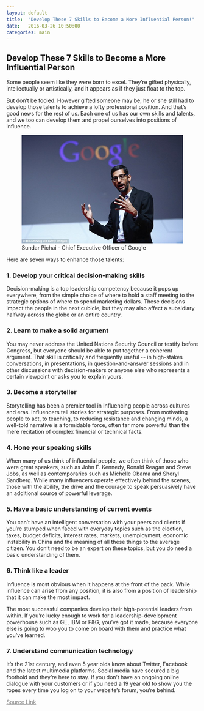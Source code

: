 ```yaml
---
layout: default
title:  "Develop These 7 Skills to Become a More Influential Person!"
date:   2016-03-26 10:50:00
categories: main
---
```


<h2><span>Develop These 7 Skills to Become a More Influential Person</span></h2>

Some people seem like they were born to excel. They’re gifted physically, intellectually or artistically, and it appears as if they just float to the top.

But don’t be fooled. However gifted someone may be, he or she still had to develop those talents to achieve a lofty professional position. And that’s good news for the rest of us. Each one of us has our own skills and talents, and we too can develop them and propel ourselves into positions of influence.

<figure>
<img src="/images/sundar-pichai.jpg" title="sundar pichai">
<figcaption>Sundar Pichai - Chief Executive Officer of Google </figcaption>
</figure>


Here are seven ways to enhance those talents:

<h3><span>1. Develop your critical decision-making skills</span></h3>

Decision-making is a top leadership competency because it pops up everywhere, from the simple choice of where to hold a staff meeting to the strategic options of where to spend marketing dollars. These decisions impact the people in the next cubicle, but they may also affect a subsidiary halfway across the globe or an entire country. 


<h3><span>2. Learn to make a solid argument</span></h3>

You may never address the United Nations Security Council or testify before Congress, but everyone should be able to put together a coherent argument. That skill is critically and frequently useful -- in high-stakes conversations, in presentations, in question-and-answer sessions and in other discussions with decision-makers or anyone else who represents a certain viewpoint or asks you to explain yours.


<h3><span>3. Become a storyteller</span></h3>

Storytelling has been a premier tool in influencing people across cultures and eras. Influencers tell stories for strategic purposes. From motivating people to act, to teaching, to reducing resistance and changing minds, a well-told narrative is a formidable force, often far more powerful than the mere recitation of complex financial or technical facts.


<h3><span>4. Hone your speaking skills</span></h3>

When many of us think of influential people, we often think of those who were great speakers, such as John F. Kennedy, Ronald Reagan and Steve Jobs, as well as contemporaries such as Michelle Obama and Sheryl Sandberg. While many influencers operate effectively behind the scenes, those with the ability, the drive and the courage to speak persuasively have an additional source of powerful leverage.


<h3><span>5. Have a basic understanding of current events</span></h3>

You can’t have an intelligent conversation with your peers and clients if you’re stumped when faced with everyday topics such as the election, taxes, budget deficits, interest rates, markets, unemployment, economic instability in China and the meaning of all these things to the average citizen. You don’t need to be an expert on these topics, but you do need a basic understanding of them.


<h3><span>6. Think like a leader</span></h3>

Influence is most obvious when it happens at the front of the pack. While influence can arise from any position, it is also from a position of leadership that it can make the most impact.

The most successful companies develop their high-potential leaders from within. If you’re lucky enough to work for a leadership-development powerhouse such as GE, IBM or P&G, you’ve got it made, because everyone else is going to woo you to come on board with them and practice what you’ve learned.


<h3><span>7. Understand communication technology</span></h3>

It’s the 21st century, and even 5 year olds know about Twitter, Facebook and the latest multimedia platforms. Social media have secured a big foothold and they’re here to stay. If you don’t have an ongoing online dialogue with your customers or if you need a 19 year old to show you the ropes every time you log on to your website’s forum, you’re behind.


<a style="font-size:14px; color: gray;" href="http://thenextweb.com/entrepreneur/2015/10/30/18-best-places-to-promote-your-startup-for-virtually-nothing/" target="_blank">Source Link </a>

